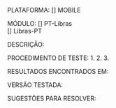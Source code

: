 PLATAFORMA:
[] MOBILE

MÓDULO:
[] PT-Libras    
[] Libras-PT

DESCRIÇÃO:

PROCEDIMENTO DE TESTE:
1.
2.
3.

RESULTADOS ENCONTRADOS EM:

VERSÃO TESTADA:

SUGESTÕES PARA RESOLVER:
